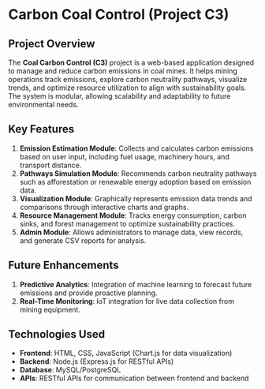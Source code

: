 # Carbon Coal Control (Project C3)

## Project Overview
The **Coal Carbon Control (C3)** project is a web-based application designed to manage and reduce carbon emissions in coal mines. It helps mining operations track emissions, explore carbon neutrality pathways, visualize trends, and optimize resource utilization to align with sustainability goals. The system is modular, allowing scalability and adaptability to future environmental needs.

## Key Features
1. **Emission Estimation Module**: Collects and calculates carbon emissions based on user input, including fuel usage, machinery hours, and transport distance.
2. **Pathways Simulation Module**: Recommends carbon neutrality pathways such as afforestation or renewable energy adoption based on emission data.
3. **Visualization Module**: Graphically represents emission data trends and comparisons through interactive charts and graphs.
4. **Resource Management Module**: Tracks energy consumption, carbon sinks, and forest management to optimize sustainability practices.
5. **Admin Module**: Allows administrators to manage data, view records, and generate CSV reports for analysis.

## Future Enhancements
1. **Predictive Analytics**: Integration of machine learning to forecast future emissions and provide proactive planning.
2. **Real-Time Monitoring**: IoT integration for live data collection from mining equipment.

## Technologies Used
- **Frontend**: HTML, CSS, JavaScript (Chart.js for data visualization)
- **Backend**: Node.js (Express.js for RESTful APIs)
- **Database**: MySQL/PostgreSQL
- **APIs**: RESTful APIs for communication between frontend and backend
